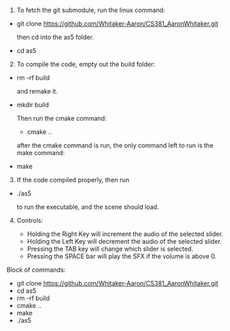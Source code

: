 1. To fetch the git submodule, run the linux command: 

- git clone https://github.com/Whitaker-Aaron/CS381_AaronWhitaker.git

    then cd into the as5 folder.
- cd as5

2. To compile the code, empty out the build folder:

- rm -rf build

    and remake it. 
    
- mkdir build 

     Then run the cmake command: 

    - cmake ..

   after the cmake command is run, the only command left to run is the make command: 

- make

3. If the code compiled properly, then run 

- ./as5

    to run the executable, and the scene should load.

4. Controls:

    - Holding the Right Key will increment the audio of the selected slider.
    - Holding the Left Key will decrement the audio of the selected slider. 
    - Pressing the TAB key will change which slider is selected.
    - Pressing the SPACE bar will play the SFX if the volume is above 0.


   

Block of commands:

- git clone https://github.com/Whitaker-Aaron/CS381_AaronWhitaker.git
- cd as5
- rm -rf build    
- cmake ..
- make
- ./as5
